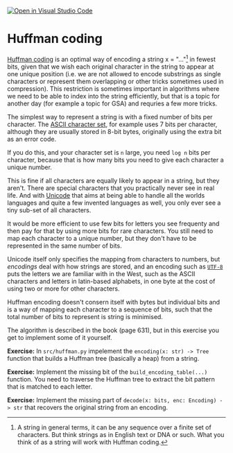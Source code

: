 [![Open in Visual Studio Code](https://classroom.github.com/assets/open-in-vscode-c66648af7eb3fe8bc4f294546bfd86ef473780cde1dea487d3c4ff354943c9ae.svg)](https://classroom.github.com/online_ide?assignment_repo_id=9582060&assignment_repo_type=AssignmentRepo)
# Huffman coding

[Huffman coding](https://en.wikipedia.org/wiki/Huffman_coding)
is an optimal way of encoding a string x = "..."[^1] in 
fewest bits, given that we wish each original character in the string
to appear at one unique position (i.e. we are not allowed to encode
substrings as single characters or represent them overlapping or other
tricks sometimes used in compression). This restriction is sometimes
important in algorithms where we need to be able to index into the
string efficiently, but that is a topic for another day (for example
a topic for GSA) and requries a few more tricks.

The simplest way to represent a string is with a fixed number of bits per
character. The [ASCII character set](https://en.wikipedia.org/wiki/ASCII),
for example uses 7 bits per character, although they are usually stored
in 8-bit bytes, originally using the extra bit as an error code.

If you do this, and your character set is `n` large, you need `log n` bits
per character, because that is how many bits you need to give each character
a unique number.

This is fine if all characters are equally likely to appear in a string,
but they aren't. There are special characters that you practically never see in
real life. And with [Unicode](https://en.wikipedia.org/wiki/Unicode) that
aims at being able to handle all the worlds languages and quite a few invented
languages as well, you only ever see a tiny sub-set of all characters.

It would be more efficient to use few bits for letters you see frequenty and
then pay for that by using more bits for rare characters. You still need to map
each character to a unique number, but they don't have to be represented in
the same number of bits.

Unicode itself only specifies the mapping from characters to numbers, but *encodings*
deal with how strings are stored, and an encoding such as
[`UTF-8`](https://en.wikipedia.org/wiki/UTF-8) puts the letters we are familiar
with in the West, such as the ASCII characters and letters in latin-based alphabets,
in one byte at the cost of using two or more for other characters.

Huffman encoding doesn't consern itself with bytes but individual bits and is a way
of mapping each character to a sequence of bits, such that the total number of bits
to represent is string is minimised.

The algorithm is described in the book (page 631), but in this exercise you get to
implement some of it yourself.

**Exercise:** In `src/huffman.py` impelement the `encoding(x: str) -> Tree` function
that builds a Huffman tree (basically a heap) from a string. 

**Exercise:** Implement the missing bit of the `build_encoding_table(...)` function. You
need to traverse the Huffman tree to extract the bit pattern that is matched to each letter.

**Exercise:** Implement the missing part of `decode(x: bits, enc: Encoding) -> str` that
recovers the original string from an encoding.





[^1]: A string in general terms, it can be any sequence over a finite set
of characters. But think strings as in English text or DNA or such. What you
think of as a string will work with Huffman coding.

